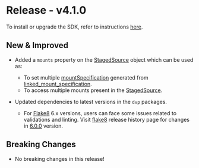 # Release - v4.1.0

To install or upgrade the SDK, refer to instructions [here](../../Getting_Started.md#installation).

## New & Improved

* Added a `mounts` property on the [StagedSource](../../References/Classes.md#stagedsource) object which can be used as:
    * To set multiple [mountSpecification](../../References/Classes.md#mountspecification) generated from [linked_mount_specification](../../References/Plugin_Operations.md#staged-linked-source-mount-specification).
    * To access multiple mounts present in the [StagedSource](../../References/Classes.md#stagedsource).

* Updated dependencies to latest versions in the `dvp` packages. 
    * For [Flake8](https://pypi.org/project/flake8/6.0.0/) 6.x versions, users can face some issues related to validations and linting. Visit [flake8](https://flake8.pycqa.org/en/6.0.0/index.html) release history page for changes in [6.0.0](https://flake8.pycqa.org/en/6.0.0/release-notes/6.0.0.html) version.

## Breaking Changes

* No breaking changes in this release!